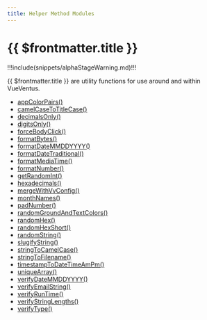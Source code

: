```yaml
---
title: Helper Method Modules
---
```


<script setup>
    import DocsPackageVersion from '../../../src/views/compos/DocsPackageVersion.vue'
</script>





# {{ $frontmatter.title }}

!!!include(snippets/alphaStageWarning.md)!!!

{{ $frontmatter.title }} are utility functions for use around and within VueVentus.

* [appColorPairs()](/modules/helpers/app-color-pairs)
* [camelCaseToTitleCase()](/modules/helpers/camel-case-to-title-case)
* [decimalsOnly()](/modules/helpers/decimals-only)
* [digitsOnly()](/modules/helpers/digits-only)
* [forceBodyClick()](/modules/helpers/force-body-click)
* [formatBytes()](/modules/helpers/format-bytes)
* [formatDateMMDDYYYY()](/modules/helpers/format-date-mmddyyy)
* [formatDateTraditional()](/modules/helpers/format-date-traditional)
* [formatMediaTime()](/modules/helpers/format-media-time)
* [formatNumber()](/modules/helpers/format-number)
* [getRandomInt()](/modules/helpers/get-random-int)
* [hexadecimals()](/modules/helpers/hexadecimals)
* [mergeWithVvConfig()](/modules/helpers/merge-with-vv-config)
* [monthNames()](/modules/helpers/month-names)
* [padNumber()](/modules/helpers/pad-number)
* [randomGroundAndTextColors()](/modules/helpers/random-ground-and-text-colors)
* [randomHex()](/modules/helpers/random-hex)
* [randomHexShort()](/modules/helpers/random-hex-short)
* [randomString()](/modules/helpers/random-string)
* [slugifyString()](/modules/helpers/slugify-string)
* [stringToCamelCase()](/modules/helpers/string-to-camel-case)
* [stringToFilename()](/modules/helpers/string-to-filename)
* [timestampToDateTimeAmPm()](/modules/helpers/timestamp-to-date-time-am-pm)
* [uniqueArray()](/modules/helpers/unique-array)
* [verifyDateMMDDYYYY()](/modules/helpers/verify-date-mmddyyyy)
* [verifyEmailString()](/modules/helpers/verify-email-string)
* [verifyRunTime()](/modules/helpers/verify-run-time)
* [verifyStringLengths()](/modules/helpers/verify-string-lengths)
* [verifyType()](/modules/helpers/verify-type)






<DocsPackageVersion/>